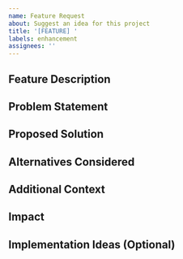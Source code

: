 ```yaml
---
name: Feature Request
about: Suggest an idea for this project
title: '[FEATURE] '
labels: enhancement
assignees: ''
---
```


## Feature Description
<!-- A clear and concise description of the feature you'd like to see implemented -->

## Problem Statement
<!-- Describe the problem this feature would solve or the need it would address -->

## Proposed Solution
<!-- Describe how you envision this feature working -->

## Alternatives Considered
<!-- Describe any alternative solutions or features you've considered -->

## Additional Context
<!-- Add any other context, screenshots, or mockups about the feature request here -->

## Impact
<!-- Describe the impact this feature would have on users and the project -->

## Implementation Ideas (Optional)
<!-- If you have any ideas on how to implement this feature, share them here --> 